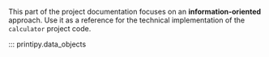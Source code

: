 

This part of the project documentation focuses on
an **information-oriented** approach. Use it as a
reference for the technical implementation of the
`calculator` project code.

::: printipy.data_objects